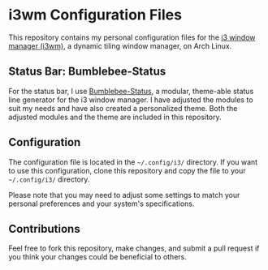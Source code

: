 # i3wm Configuration Files

This repository contains my personal configuration files for the [i3 window manager (i3wm)](https://i3wm.org/), a dynamic tiling window manager, on Arch Linux.

## Status Bar: Bumblebee-Status

For the status bar, I use [Bumblebee-Status](https://github.com/tobi-wan-kenobi/bumblebee-status), a modular, theme-able status line generator for the i3 window manager. I have adjusted the modules to suit my needs and have also created a personalized theme. Both the adjusted modules and the theme are included in this repository.

## Configuration

The configuration file is located in the `~/.config/i3/` directory. If you want to use this configuration, clone this repository and copy the file to your `~/.config/i3/` directory.

Please note that you may need to adjust some settings to match your personal preferences and your system's specifications.

## Contributions

Feel free to fork this repository, make changes, and submit a pull request if you think your changes could be beneficial to others.
